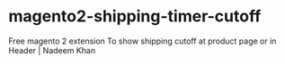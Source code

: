 # magento2-shipping-timer-cutoff
Free magento 2 extension To show shipping cutoff at product page or in Header | Nadeem Khan
